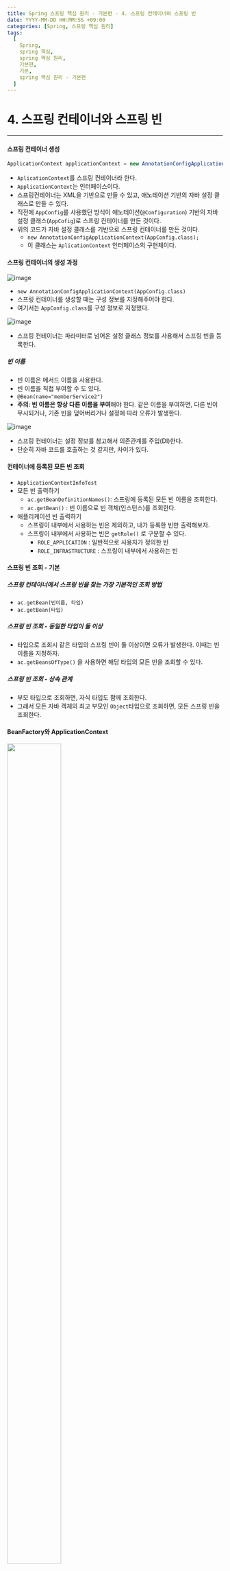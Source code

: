 ```yaml
---
title: Spring 스프링 핵심 원리 - 기본편 - 4. 스프링 컨테이너와 스프링 빈
date: YYYY-MM-DD HH:MM:SS +09:00
categories: [Spring, 스프링 핵심 원리]
tags:
  [
    Spring,
    spring 핵심,
    spring 핵심 원리,
    기본편,
    기본,
    spring 핵심 원리 - 기본편
  ]
---
```


# 4. 스프링 컨테이너와 스프링 빈

----
#### 스프링 컨테이너 생성
```java
ApplicationContext applicationContext = new AnnotationConfigApplicationContext(AppConfig.class);
```
* `AplicationContext`를 스프링 컨테이너라 한다.
* `ApplicationContext`는 인터페이스이다.
* 스프링컨테이너는 XML을 기반으로 만들 수 있고, 애노테이션 기반의 자바 설정 클래스로 만들 수 있다.
* 직전에 `AppConfig`를 사용했던 방식이 애노테이션(`@Configuration`) 기반의 자바 설정 클래스(`AppCofig`)로 스프링 컨테이너를 만든 것이다.
* 위의 코드가 자바 설정 클래스를 기반으로 스프링 컨테이너를 만든 것이다.
  * `new AnnotationConfigApplicationContext(AppConfig.class);`
  * 이 클래스는 `AplicationContext` 인터페이스의 구현체이다.

#### 스프링 컨테이너의 생성 과정
![image](https://github.com/tomy8964/CodingTestExercise/assets/103511161/ba21142c-d3ed-4b3c-b5e2-2fc0baa91b79)

* `new AnnotationConfigApplicationContext(AppConfig.class)`
* 스프링 컨테이너를 생성할 때는 구성 정보를 지정해주어야 한다.
* 여기서는 `AppConfig.class`를 구성 정보로 지정했다.

![image](https://github.com/tomy8964/CodingTestExercise/assets/103511161/cac5ca0f-40a7-4d07-82a1-76f819ab1243)

* 스프링 컨테이너는 파라미터로 넘어온 설정 클래스 정보를 사용해서 스프링 빈을 등록한다.

##### 빈 이름
* 빈 이름은 메서드 이름을 사용한다.
* 빈 이름을 직접 부여할 수 도 있다.
* `@Bean(name="memberService2")`
*  **주의: 빈 이름은 항상 다른 이름을 부여**해야 한다. 같은 이름을 부여하면, 다른 빈이 무시되거나, 기존 빈을
덮어버리거나 설정에 따라 오류가 발생한다.

![image](https://github.com/tomy8964/CodingTestExercise/assets/103511161/c590f233-6317-4e23-befd-2d401b39d166)

* 스프링 컨테이너는 설정 정보를 참고해서 의존관계를 주입(DI)한다.
* 단순히 자바 코드를 호출하는 것 같지만, 차이가 있다.

#### 컨테이너에 등록된 모든 빈 조회
* `ApplicationContextInfoTest`
* 모든 빈 출력하기
  * `ac.getBeanDefinitionNames()`: 스프링에 등록된 모든 빈 이름을 조회한다.
  * `ac.getBean()` : 빈 이름으로 빈 객체(인스턴스)를 조회한다.
* 애플리케이션 빈 출력하기
  * 스프링이 내부에서 사용하는 빈은 제외하고, 내가 등록한 빈만 출력해보자.
  * 스프링이 내부에서 사용하는 빈은 `getRole()` 로 구분할 수 있다.
    * `ROLE_APPLICATION` : 일반적으로 사용자가 정의한 빈
    * `ROLE_INFRASTRUCTURE` : 스프링이 내부에서 사용하는 빈

#### 스프링 빈 조회 - 기본
##### 스프링 컨테이너에서 스프링 빈을 찾는 가장 기본적인 조회 방법
* `ac.getBean(빈이름, 타입)`
* `ac.getBean(타입)`

##### 스프링 빈 조회 - 동일한 타입이 둘 이상
* 타입으로 조회시 같은 타입의 스프링 빈이 둘 이상이면 오류가 발생한다. 이때는 빈 이름을 지정하자.
* `ac.getBeansOfType()` 을 사용하면 해당 타입의 모든 빈을 조회할 수 있다.

##### 스프링 빈 조회 - 상속 관계
* 부모 타입으로 조회하면, 자식 타입도 함께 조회한다.
* 그래서 모든 자바 객체의 최고 부모인 `Object`타입으로 조회하면, 모든 스프링 빈을 조회한다.

#### BeanFactory와 ApplicationContext

<img src="https://github.com/tomy8964/CodingTestExercise/assets/103511161/7bc3d2bd-7e53-492d-9e30-22c2e51fbd47" width = "50%" height = "70%"/>

##### BeanFactory
* 스프링 컨테이너의 최상위 인터페이스
* 스프링 빈을 관리하고 조회하는 역할을 담당
* `getBean()`을 제공

##### ApplicationContext
* BeanFactory 기능을 모두 상속받아서 제공
* 수 많은 부가 기능 제공
  * 메시지 소스를 활용한 국제화
  * 환경변수
  * 애플리케이션 이벤트
  * 편리한 리소스 조회

#### 다양한 설정 형식 지원 - 자바 코드, XML
- 자바 코드, XML, Groovy 등등
    - xml 기반의 설정 정보와 자바 코드로 된 설정 정보를 비교해보면 거의 비슷하다.

##### 스프링 빈 설정 메타 정보 - BeanDefinition
* 다양한 설정 정보 형식 지원 - `BeanDefinition` 추상화
* **역할과 구현을 개념적으로 구분**
  * XML이나 자바 코드를 읽어서 BeanDefinition으로 만드는 것
  * 스프링 컨테이너는 BeanDefinition만 알면 된다.
* `BeanDefinition`을 빈 설정 메타 정보라 한다.
  * `@Bean`,`<bean>` 당 각각 하나씩 메타 정보가 생성
* 스프링 컨테이너는 이 메타정보를 기반으로 스프링 빈을 생성한다.







----

###### References: 김영한 - [스프링 핵심 원리 - 기본편]
